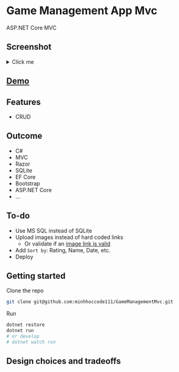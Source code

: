 # Game Management App Mvc

ASP.NET Core MVC

## Screenshot

<details>
    <summary>Click me</summary>
</details>

## [Demo](https://github.com/minhhoccode111)

## Features

- CRUD

## Outcome

- C#
- MVC
- Razor
- SQLite
- EF Core
- Bootstrap
- ASP.NET Core
- ...

## To-do

- Use MS SQL instead of SQLite
- Upload images instead of hard coded links
  - Or validate if an [image link is valid](https://stackoverflow.com/questions/11082804/detecting-image-url-in-c-net)
- Add `Sort by`: Rating, Name, Date, etc.
- Deploy

## Getting started

Clone the repo

```bash
git clone git@github.com:minhhoccode111/GameManagementMvc.git
```

Run

```bash
dotnet restore
dotnet run
# or develop
# dotnet watch run
```

## Design choices and tradeoffs

<!---->
<!-- - Avoid using a `ICollection<>` field in Models for scalability and use ViewModels to pass needed data to Views instead -->
<!---->
<!-- Example connection between Game and Genre is many-to-many -->
<!---->
<!-- ```csharp -->
<!-- // Bad -->
<!-- public class Game -->
<!-- { -->
<!--     // ... fields -->
<!-- } -->
<!-- public class Genre -->
<!-- { -->
<!--     // ... fields -->
<!--     public ICollection<Game>? Games {get; set;} -->
<!-- } -->
<!-- // Good: Because the likelihood that a Game Model has infinite genres is low -->
<!-- public class Game -->
<!-- { -->
<!--     // ... fields -->
<!--     public ICollection<Genre>? Genres {get; set;} -->
<!-- } -->
<!-- public class Genre -->
<!-- { -->
<!--     // ... fields -->
<!-- } -->
<!-- ``` -->
<!---->
<!-- Similarly, connection between Company and Game is one-to-many -->
<!---->
<!-- ```csharp -->
<!-- // Bad -->
<!-- public class Game -->
<!-- { -->
<!--     // ... fields -->
<!-- } -->
<!-- public class Company -->
<!-- { -->
<!--     // ... fields -->
<!--     public ICollection<Game>? Games {get; set;} -->
<!-- } -->
<!-- // Good -->
<!-- public class Game -->
<!-- { -->
<!--     // ... fields -->
<!--     public Company Company {get; set;} -->
<!-- } -->
<!-- public class Company -->
<!-- { -->
<!--     // ... fields -->
<!-- } -->
<!-- ``` -->
